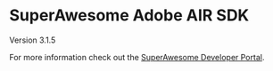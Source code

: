 SuperAwesome Adobe AIR SDK
==========================

Version 3.1.5

For more information check out the [SuperAwesome Developer Portal](http://developers.superawesome.tv/docs/adobeairsdk).
